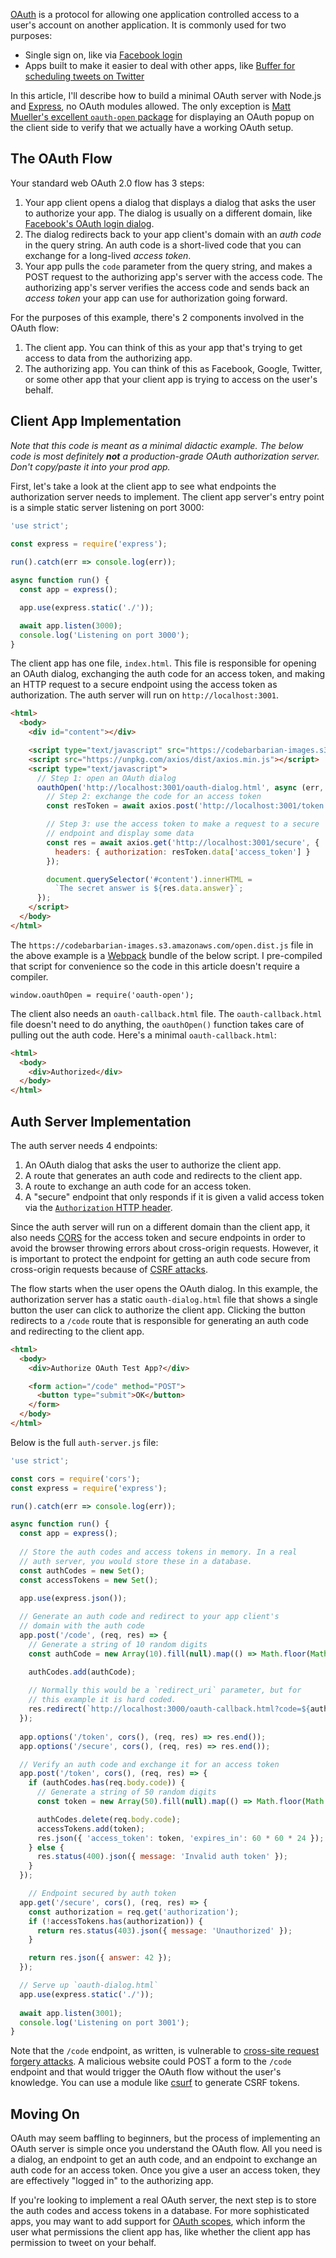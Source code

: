 [OAuth](https://oauth.net/2/) is a protocol for allowing one application
controlled access to a user's account on another application. It is
commonly used for two purposes:

- Single sign on, like via [Facebook login](https://codeburst.io/node-js-rest-api-facebook-login-121114ee04d8)
- Apps built to make it easier to deal with other apps, like [Buffer for scheduling tweets on Twitter](https://buffer.com/)

In this article, I'll describe how to build a minimal OAuth server
with Node.js and [Express](http://expressjs.com/), no OAuth modules allowed.
The only exception is [Matt Mueller's excellent `oauth-open` package](https://www.npmjs.com/package/oauth-open) for displaying an OAuth popup on the client side to verify that we actually have a working OAuth setup.

The OAuth Flow
--------------

Your standard web OAuth 2.0 flow has 3 steps:

1. Your app client opens a dialog that displays a dialog that asks the user to authorize your app. The dialog is usually on a different domain, like [Facebook's OAuth login dialog](https://developers.facebook.com/docs/facebook-login/manually-build-a-login-flow/#logindialog).
2. The dialog redirects back to your app client's domain with an _auth code_ in the query string. An auth code is a short-lived code that you can exchange for a long-lived _access token_.
3. Your app pulls the `code` parameter from the query string, and makes a POST request to the authorizing app's server with the access code. The authorizing app's server verifies the access code and sends back an _access token_ your app can use for authorization going forward.

For the purposes of this example, there's 2 components involved in the
OAuth flow:

1. The client app. You can think of this as your app that's trying to get access to data from the authorizing app.
2. The authorizing app. You can think of this as Facebook, Google, Twitter, or some other app that your client app is trying to access on the user's behalf.

Client App Implementation
--------------

_Note that this code is meant as a minimal didactic example. The below code
is most definitely **not** a production-grade OAuth authorization server. Don't copy/paste it into your prod app._

First, let's take a look at the client app to see what endpoints the
authorization server needs to implement. The client app server's entry
point is a simple static server listening on port 3000:

```javascript
'use strict';
  
const express = require('express');

run().catch(err => console.log(err));

async function run() {
  const app = express();

  app.use(express.static('./'));

  await app.listen(3000);
  console.log('Listening on port 3000');
}
```

The client app has one file, `index.html`. This file is responsible for opening an OAuth dialog, exchanging the auth code for an access token, and making an HTTP request to a secure endpoint using the access token as authorization. The
auth server will run on `http://localhost:3001`.

```html
<html>
  <body>
    <div id="content"></div>

    <script type="text/javascript" src="https://codebarbarian-images.s3.amazonaws.com/open.dist.js"></script>
    <script src="https://unpkg.com/axios/dist/axios.min.js"></script>
    <script type="text/javascript">
      // Step 1: open an OAuth dialog
      oauthOpen('http://localhost:3001/oauth-dialog.html', async (err, code) => {
        // Step 2: exchange the code for an access token
        const resToken = await axios.post('http://localhost:3001/token', { code: code.code });

        // Step 3: use the access token to make a request to a secure
        // endpoint and display some data
        const res = await axios.get('http://localhost:3001/secure', {
          headers: { authorization: resToken.data['access_token'] }
        });

        document.querySelector('#content').innerHTML =
          `The secret answer is ${res.data.answer}`;
      });
    </script>
  </body>
</html>
```

The `https://codebarbarian-images.s3.amazonaws.com/open.dist.js` file
in the above example is a [Webpack](https://webpack.js.org/) bundle of the below script. I pre-compiled that script for convenience so the code in this
article doesn't require a compiler.

```
window.oauthOpen = require('oauth-open');
```

The client also needs an `oauth-callback.html` file. The `oauth-callback.html` file doesn't need to do anything, the `oauthOpen()` function takes care of pulling out the auth code. Here's a minimal `oauth-callback.html`:

```html
<html>
  <body>
    <div>Authorized</div>
  </body>
</html>
```

Auth Server Implementation
--------------------------

The auth server needs 4 endpoints:

1. An OAuth dialog that asks the user to authorize the client app.
2. A route that generates an auth code and redirects to the client app.
3. A route to exchange an auth code for an access token.
4. A "secure" endpoint that only responds if it is given a valid access token via the [`Authorization` HTTP header](https://developer.mozilla.org/en-US/docs/Web/HTTP/Headers/Authorization).

Since the auth server will run on a different domain than the client app, it also needs [CORS](https://masteringjs.io/tutorials/fundamentals/cors) for the
access token and secure endpoints in order to avoid the browser throwing errors about cross-origin requests. However, it is important to protect the endpoint
for getting an auth code secure from cross-origin requests because of
[CSRF attacks](https://www.twilio.com/blog/2018/01/protect-your-node-js-app-from-cross-site-request-forgery.html).

The flow starts when the user opens the OAuth dialog. In this example,
the authorization server has a static `oauth-dialog.html` file that
shows a single button the user can click to authorize the client app.
Clicking the button redirects to a `/code` route that is responsible
for generating an auth code and redirecting to the client app.

```html
<html>
  <body>
    <div>Authorize OAuth Test App?</div>

    <form action="/code" method="POST">
      <button type="submit">OK</button>
    </form>
  </body>
</html>
```

Below is the full `auth-server.js` file:

```javascript
'use strict';

const cors = require('cors');
const express = require('express');

run().catch(err => console.log(err));

async function run() {
  const app = express();
  
  // Store the auth codes and access tokens in memory. In a real
  // auth server, you would store these in a database.
  const authCodes = new Set();
  const accessTokens = new Set();
  
  app.use(express.json());

  // Generate an auth code and redirect to your app client's
  // domain with the auth code
  app.post('/code', (req, res) => {
    // Generate a string of 10 random digits
    const authCode = new Array(10).fill(null).map(() => Math.floor(Math.random() * 10)).join('');

    authCodes.add(authCode);
    
    // Normally this would be a `redirect_uri` parameter, but for
    // this example it is hard coded.
    res.redirect(`http://localhost:3000/oauth-callback.html?code=${authCode}`);
  });
  
  app.options('/token', cors(), (req, res) => res.end());
  app.options('/secure', cors(), (req, res) => res.end());

  // Verify an auth code and exchange it for an access token
  app.post('/token', cors(), (req, res) => {
    if (authCodes.has(req.body.code)) {
      // Generate a string of 50 random digits
      const token = new Array(50).fill(null).map(() => Math.floor(Math.random() * 10)).join('');

      authCodes.delete(req.body.code);
      accessTokens.add(token);
      res.json({ 'access_token': token, 'expires_in': 60 * 60 * 24 });
    } else {
      res.status(400).json({ message: 'Invalid auth token' });
    }
  });

    // Endpoint secured by auth token
  app.get('/secure', cors(), (req, res) => {
    const authorization = req.get('authorization');
    if (!accessTokens.has(authorization)) {
      return res.status(403).json({ message: 'Unauthorized' });
    }

    return res.json({ answer: 42 });
  });

  // Serve up `oauth-dialog.html`
  app.use(express.static('./'));
      
  await app.listen(3001);
  console.log('Listening on port 3001');
}
```

Note that the `/code` endpoint, as written, is vulnerable to [cross-site request forgery attacks](https://www.twilio.com/blog/2018/01/protect-your-node-js-app-from-cross-site-request-forgery.html). A malicious
website could POST a form to the `/code` endpoint and that would trigger the
OAuth flow without the user's knowledge. You can use a module like
[csurf](https://github.com/expressjs/csurf) to generate CSRF tokens.

Moving On
---------

OAuth may seem baffling to beginners, but the process of implementing an
OAuth server is simple once you understand the OAuth flow. All you
need is a dialog, an endpoint to get an auth code, and an endpoint
to exchange an auth code for an access token. Once you give a user
an access token, they are effectively "logged in" to the authorizing
app.

If you're looking to implement a real OAuth server, the next step is
to store the auth codes and access tokens in a database. For more
sophisticated apps, you may want to
add support for [OAuth scopes](https://oauth.net/2/scope/), which
inform the user what permissions the client app has, like whether
the client app has permission to tweet on your behalf.